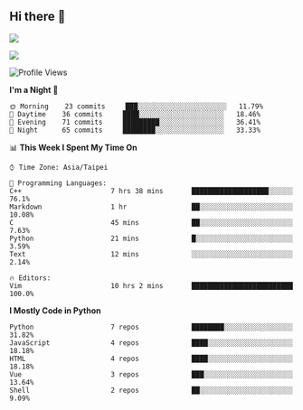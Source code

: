 ## Hi there 👋

![](https://github-readme-stats.vercel.app/api?username=CSY54&theme=nord&show_icons=true)

![](https://github-readme-stats.vercel.app/api/top-langs/?username=CSY54&theme=nord&layout=compact&card_width=445)

<!--START_SECTION:waka-->
![Profile Views](http://img.shields.io/badge/Profile%20Views-0-blue)

**I'm a Night 🦉** 

```text
🌞 Morning    23 commits     ███░░░░░░░░░░░░░░░░░░░░░░   11.79% 
🌆 Daytime    36 commits     ████░░░░░░░░░░░░░░░░░░░░░   18.46% 
🌃 Evening    71 commits     █████████░░░░░░░░░░░░░░░░   36.41% 
🌙 Night      65 commits     ████████░░░░░░░░░░░░░░░░░   33.33%

```


📊 **This Week I Spent My Time On** 

```text
⌚︎ Time Zone: Asia/Taipei

💬 Programming Languages: 
C++                      7 hrs 38 mins       ███████████████████░░░░░░   76.1% 
Markdown                 1 hr                ██░░░░░░░░░░░░░░░░░░░░░░░   10.08% 
C                        45 mins             ██░░░░░░░░░░░░░░░░░░░░░░░   7.63% 
Python                   21 mins             █░░░░░░░░░░░░░░░░░░░░░░░░   3.59% 
Text                     12 mins             ░░░░░░░░░░░░░░░░░░░░░░░░░   2.14%

🔥 Editors: 
Vim                      10 hrs 2 mins       █████████████████████████   100.0%

```

**I Mostly Code in Python** 

```text
Python                   7 repos             ████████░░░░░░░░░░░░░░░░░   31.82% 
JavaScript               4 repos             ████░░░░░░░░░░░░░░░░░░░░░   18.18% 
HTML                     4 repos             ████░░░░░░░░░░░░░░░░░░░░░   18.18% 
Vue                      3 repos             ███░░░░░░░░░░░░░░░░░░░░░░   13.64% 
Shell                    2 repos             ██░░░░░░░░░░░░░░░░░░░░░░░   9.09%

```



<!--END_SECTION:waka-->

<!--
**CSY54/CSY54** is a ✨ _special_ ✨ repository because its `README.md` (this file) appears on your GitHub profile.

Here are some ideas to get you started:

- 🔭 I’m currently working on ...
- 🌱 I’m currently learning ...
- 👯 I’m looking to collaborate on ...
- 🤔 I’m looking for help with ...
- 💬 Ask me about ...
- 📫 How to reach me: ...
- 😄 Pronouns: ...
- ⚡ Fun fact: ...
-->
